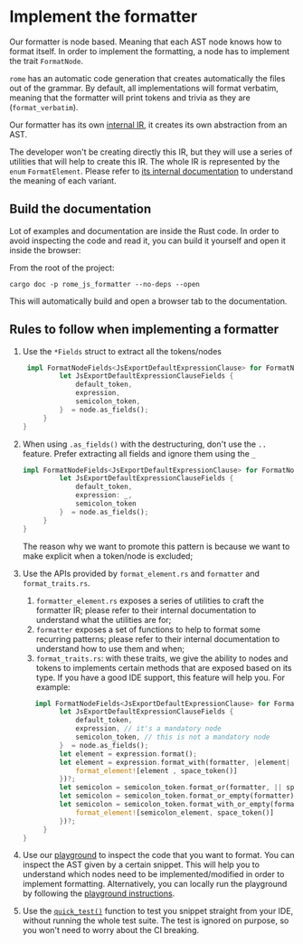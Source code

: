 # Implement the formatter

Our formatter is node based. Meaning that each AST node knows how to format itself. In order to implement
the formatting, a node has to implement the trait `FormatNode`.

`rome` has an automatic code generation that creates automatically the files out of the grammar.
By default, all implementations will format verbatim,
meaning that the formatter will print tokens and trivia as they are (`format_verbatim`).

Our formatter has its own [internal IR](https://en.wikipedia.org/wiki/Intermediate_representation), it creates its own abstraction from an AST.

The developer won't be creating directly this IR, but they will use a series of utilities that will help
to create this IR. The whole IR is represented by the `enum` `FormatElement`. Please refer to [its internal
documentation](#build-the-documentation) to understand the meaning of each variant.


## Build the documentation

Lot of examples and documentation are inside the Rust code. In order to avoid inspecting the code and
read it, you can build it yourself and open it inside the browser:

From the root of the project:

```shell
cargo doc -p rome_js_formatter --no-deps --open
```

This will automatically build and open a browser tab to the documentation.

## Rules to follow when implementing a formatter

1. Use the `*Fields` struct to extract all the tokens/nodes
   ```rust
    impl FormatNodeFields<JsExportDefaultExpressionClause> for FormatNodeRule<JsExportDefaultExpressionClause> { fn format_fields(node: &JsExportDefaultExpressionClause, formatter: &Formatter) -> FormatResult<FormatElement> {
            let JsExportDefaultExpressionClauseFields {
                default_token,
                expression,
                semicolon_token,
            }  = node.as_fields();
        }
   }
   ```
2. When using `.as_fields()` with the destructuring, don't use the `..` feature. Prefer extracting all fields and ignore them
   using the `_`
   ```rust
   impl FormatNodeFields<JsExportDefaultExpressionClause> for FormatNodeRule<JsExportDefaultExpressionClause> { fn format_fields(node: &JsExportDefaultExpressionClause, formatter: &Formatter) -> FormatResult<FormatElement> {
            let JsExportDefaultExpressionClauseFields {
                default_token,
                expression: _,
                semicolon_token
            }  = node.as_fields();
        }
   }
   ```
   The reason why we want to promote this pattern is because we want to make explicit when a token/node is excluded;
3. Use the APIs provided by `format_element.rs` and `formatter` and `format_traits.rs`.
   1. `formatter_element.rs` exposes a series of utilities to craft the formatter IR; please refer to their internal
   documentation to understand what the utilities are for;
   2. `formatter` exposes a set of functions to help to format some recurring patterns; please refer to their internal
   documentation to understand how to use them and when;
   3. `format_traits.rs`: with these traits, we give the ability to nodes and tokens to implements certain methods
   that are exposed based on its type. If you have a good IDE support, this feature will help you. For example:
   ```rust
      impl FormatNodeFields<JsExportDefaultExpressionClause> for FormatNodeRule<JsExportDefaultExpressionClause> { fn format_fields(node: &JsExportDefaultExpressionClause, formatter: &Formatter) -> FormatResult<FormatElement> {
            let JsExportDefaultExpressionClauseFields {
                default_token,
                expression, // it's a mandatory node
                semicolon_token, // this is not a mandatory node
            }  = node.as_fields();
            let element = expression.format();
            let element = expression.format_with(formatter, |element| {
                format_element![element , space_token()]
            })?;
            let semicolon = semicolon_token.format_or(formatter, || space_token())?;
            let semicolon = semicolon_token.format_or_empty(formatter)?;
            let semicolon = semicolon_token.format_with_or_empty(formatter, |semicolon_element| {
                format_element![semicolon_element, space_token()]
            })?;
        }
   }
   ```

4. Use our [playground](https://play.rome.tools) to inspect the code that you want to format. You can inspect
the AST given by a certain snippet. This will help you to understand which nodes need to be implemented/modified
in order to implement formatting. Alternatively, you can locally run the playground by following
the [playground instructions](/website/playground/README.md).
5. Use the [`quick_test()`](https://github.com/rome/tools/blob/main/crates/rome_js_formatter/src/lib.rs#L597-L616)
function to test you snippet straight from your IDE, without running the whole test suite. The test
is ignored on purpose, so you won't need to worry about the CI breaking.

